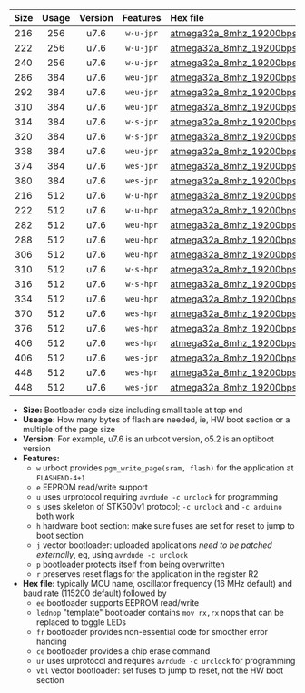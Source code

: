 |Size|Usage|Version|Features|Hex file|
|:-:|:-:|:-:|:-:|:--|
|216|256|u7.6|`w-u-jpr`|[atmega32a_8mhz_19200bps_ur_vbl.hex](https://raw.githubusercontent.com/stefanrueger/urboot/main/atmega32a_8mhz_19200bps_ur_vbl.hex)|
|222|256|u7.6|`w-u-jpr`|[atmega32a_8mhz_19200bps_lednop_ur_vbl.hex](https://raw.githubusercontent.com/stefanrueger/urboot/main/atmega32a_8mhz_19200bps_lednop_ur_vbl.hex)|
|240|256|u7.6|`w-u-jpr`|[atmega32a_8mhz_19200bps_lednop_fr_ur_vbl.hex](https://raw.githubusercontent.com/stefanrueger/urboot/main/atmega32a_8mhz_19200bps_lednop_fr_ur_vbl.hex)|
|286|384|u7.6|`weu-jpr`|[atmega32a_8mhz_19200bps_ee_ur_vbl.hex](https://raw.githubusercontent.com/stefanrueger/urboot/main/atmega32a_8mhz_19200bps_ee_ur_vbl.hex)|
|292|384|u7.6|`weu-jpr`|[atmega32a_8mhz_19200bps_ee_lednop_ur_vbl.hex](https://raw.githubusercontent.com/stefanrueger/urboot/main/atmega32a_8mhz_19200bps_ee_lednop_ur_vbl.hex)|
|310|384|u7.6|`weu-jpr`|[atmega32a_8mhz_19200bps_ee_lednop_fr_ur_vbl.hex](https://raw.githubusercontent.com/stefanrueger/urboot/main/atmega32a_8mhz_19200bps_ee_lednop_fr_ur_vbl.hex)|
|314|384|u7.6|`w-s-jpr`|[atmega32a_8mhz_19200bps_vbl.hex](https://raw.githubusercontent.com/stefanrueger/urboot/main/atmega32a_8mhz_19200bps_vbl.hex)|
|320|384|u7.6|`w-s-jpr`|[atmega32a_8mhz_19200bps_lednop_vbl.hex](https://raw.githubusercontent.com/stefanrueger/urboot/main/atmega32a_8mhz_19200bps_lednop_vbl.hex)|
|338|384|u7.6|`weu-jpr`|[atmega32a_8mhz_19200bps_ee_lednop_fr_ce_ur_vbl.hex](https://raw.githubusercontent.com/stefanrueger/urboot/main/atmega32a_8mhz_19200bps_ee_lednop_fr_ce_ur_vbl.hex)|
|374|384|u7.6|`wes-jpr`|[atmega32a_8mhz_19200bps_ee_vbl.hex](https://raw.githubusercontent.com/stefanrueger/urboot/main/atmega32a_8mhz_19200bps_ee_vbl.hex)|
|380|384|u7.6|`wes-jpr`|[atmega32a_8mhz_19200bps_ee_lednop_vbl.hex](https://raw.githubusercontent.com/stefanrueger/urboot/main/atmega32a_8mhz_19200bps_ee_lednop_vbl.hex)|
|216|512|u7.6|`w-u-hpr`|[atmega32a_8mhz_19200bps_ur.hex](https://raw.githubusercontent.com/stefanrueger/urboot/main/atmega32a_8mhz_19200bps_ur.hex)|
|222|512|u7.6|`w-u-hpr`|[atmega32a_8mhz_19200bps_lednop_ur.hex](https://raw.githubusercontent.com/stefanrueger/urboot/main/atmega32a_8mhz_19200bps_lednop_ur.hex)|
|282|512|u7.6|`weu-hpr`|[atmega32a_8mhz_19200bps_ee_ur.hex](https://raw.githubusercontent.com/stefanrueger/urboot/main/atmega32a_8mhz_19200bps_ee_ur.hex)|
|288|512|u7.6|`weu-hpr`|[atmega32a_8mhz_19200bps_ee_lednop_ur.hex](https://raw.githubusercontent.com/stefanrueger/urboot/main/atmega32a_8mhz_19200bps_ee_lednop_ur.hex)|
|306|512|u7.6|`weu-hpr`|[atmega32a_8mhz_19200bps_ee_lednop_fr_ur.hex](https://raw.githubusercontent.com/stefanrueger/urboot/main/atmega32a_8mhz_19200bps_ee_lednop_fr_ur.hex)|
|310|512|u7.6|`w-s-hpr`|[atmega32a_8mhz_19200bps.hex](https://raw.githubusercontent.com/stefanrueger/urboot/main/atmega32a_8mhz_19200bps.hex)|
|316|512|u7.6|`w-s-hpr`|[atmega32a_8mhz_19200bps_lednop.hex](https://raw.githubusercontent.com/stefanrueger/urboot/main/atmega32a_8mhz_19200bps_lednop.hex)|
|334|512|u7.6|`weu-hpr`|[atmega32a_8mhz_19200bps_ee_lednop_fr_ce_ur.hex](https://raw.githubusercontent.com/stefanrueger/urboot/main/atmega32a_8mhz_19200bps_ee_lednop_fr_ce_ur.hex)|
|370|512|u7.6|`wes-hpr`|[atmega32a_8mhz_19200bps_ee.hex](https://raw.githubusercontent.com/stefanrueger/urboot/main/atmega32a_8mhz_19200bps_ee.hex)|
|376|512|u7.6|`wes-hpr`|[atmega32a_8mhz_19200bps_ee_lednop.hex](https://raw.githubusercontent.com/stefanrueger/urboot/main/atmega32a_8mhz_19200bps_ee_lednop.hex)|
|406|512|u7.6|`wes-hpr`|[atmega32a_8mhz_19200bps_ee_lednop_fr.hex](https://raw.githubusercontent.com/stefanrueger/urboot/main/atmega32a_8mhz_19200bps_ee_lednop_fr.hex)|
|406|512|u7.6|`wes-jpr`|[atmega32a_8mhz_19200bps_ee_lednop_fr_vbl.hex](https://raw.githubusercontent.com/stefanrueger/urboot/main/atmega32a_8mhz_19200bps_ee_lednop_fr_vbl.hex)|
|448|512|u7.6|`wes-hpr`|[atmega32a_8mhz_19200bps_ee_lednop_fr_ce.hex](https://raw.githubusercontent.com/stefanrueger/urboot/main/atmega32a_8mhz_19200bps_ee_lednop_fr_ce.hex)|
|448|512|u7.6|`wes-jpr`|[atmega32a_8mhz_19200bps_ee_lednop_fr_ce_vbl.hex](https://raw.githubusercontent.com/stefanrueger/urboot/main/atmega32a_8mhz_19200bps_ee_lednop_fr_ce_vbl.hex)|

- **Size:** Bootloader code size including small table at top end
- **Useage:** How many bytes of flash are needed, ie, HW boot section or a multiple of the page size
- **Version:** For example, u7.6 is an urboot version, o5.2 is an optiboot version
- **Features:**
  + `w` urboot provides `pgm_write_page(sram, flash)` for the application at `FLASHEND-4+1`
  + `e` EEPROM read/write support
  + `u` uses urprotocol requiring `avrdude -c urclock` for programming
  + `s` uses skeleton of STK500v1 protocol; `-c urclock` and `-c arduino` both work
  + `h` hardware boot section: make sure fuses are set for reset to jump to boot section
  + `j` vector bootloader: uploaded applications *need to be patched externally*, eg, using `avrdude -c urclock`
  + `p` bootloader protects itself from being overwritten
  + `r` preserves reset flags for the application in the register R2
- **Hex file:** typically MCU name, oscillator frequency (16 MHz default) and baud rate (115200 default) followed by
  + `ee` bootloader supports EEPROM read/write
  + `lednop` "template" bootloader contains `mov rx,rx` nops that can be replaced to toggle LEDs
  + `fr` bootloader provides non-essential code for smoother error handing
  + `ce` bootloader provides a chip erase command
  + `ur` uses urprotocol and requires `avrdude -c urclock` for programming
  + `vbl` vector bootloader: set fuses to jump to reset, not the HW boot section
